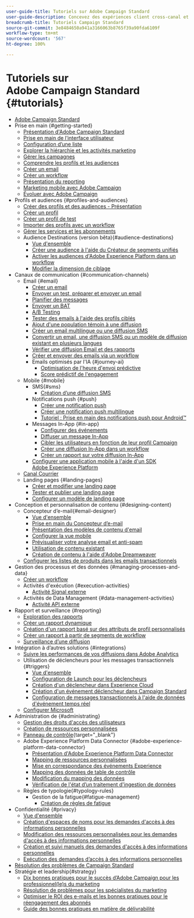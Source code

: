 ```yaml
---
user-guide-title: Tutoriels sur Adobe Campaign Standard
user-guide-description: Concevez des expériences client cross-canal et créez un environnement pour l'orchestration visuelle des campagnes, la gestion des interactions en temps réel et l'exécution cross-canal.
breadcrumb-title: Tutoriels Campaign Standard
source-git-commit: 3e8484650a941a3166063b8765f39a90fda6109f
workflow-type: tm+mt
source-wordcount: '567'
ht-degree: 100%

---
```



# Tutoriels sur Adobe Campaign Standard {#tutorials}

+ [Adobe Campaign Standard](/help/overview.md)
+ Prise en main {#getting-started}
   + [Présentation d&#39;Adobe Campaign Standard](/help/getting-started/adobe-campaign-standard-introduction.md)
   + [Prise en main de l’interface utilisateur](/help/getting-started/getting-started-with-the-ui.md)
   + [Configuration d’une liste](/help/getting-started/configure-a-list.md)
   + [Explorer la hiérarchie et les activités marketing](/help/getting-started/explore-hierarchy-and-marketing-activities.md)
   + [Gérer les campagnes](/help/getting-started/managing-campaigns.md)
   + [Comprendre les profils et les audiences](/help/getting-started/understanding-profiles-and-audiences.md)
   + [Créer un email](https://experienceleague.adobe.com/docs/campaign-standard-learn/tutorials/communication-channels/email/create-email-from-homepage.html?lang=fr)
   + [Créer un workflow](https://experienceleague.adobe.com/docs/campaign-standard-learn/tutorials/managing-processes-and-data/creating-a-workflow.html?lang=fr)
   + [Présentation du reporting](/help/getting-started/reporting-with-adobe-campaign-introduction.md)
   + [Marketing mobile avec Adobe Campaign](/help/getting-started/mobile-marketing-with-adobe-campaign.md)
   + [Évoluer avec Adobe Campaign](/help/getting-started/growing-with-adobe-campaign.md)
+ Profils et audiences {#profiles-and-audiences}
   + [Créer des profils et des audiences - Présentation](/help/profiles-and-audiences/creating-profiles-and-audiences.md)
   + [Créer un profil](/help/profiles-and-audiences/creating-a-profile.md)
   + [Créer un profil de test](/help/profiles-and-audiences/test-profiles.md)
   + [Importer des profils avec un workflow](/help/managing-processes-and-data/importing-profiles.md)
   + [Gérer les services et les abonnements](/help/managing-processes-and-data/services-and-subscriptions.md)
   + Audience Destinations (version bêta){#audience-destinations}
      + [Vue d&#39;ensemble](/help/profiles-and-audiences/audience-destinations/audience-destinations-overview.md)
      + [Créer une audience à l&#39;aide du Créateur de segments unifiés](/help/profiles-and-audiences/audience-destinations/creating-audiences-using-segment-builder.md)
      + [Activer les audiences d&#39;Adobe Experience Platform dans un workflow](/help/profiles-and-audiences/audience-destinations/activating-aep-audiences.md)
      + [Modifier la dimension de ciblage](/help/profiles-and-audiences/audience-destinations/changing-targeting-dimension.md)
+ Canaux de communication {#communication-channels}
   + Email {#email}
      + [Créer un email](/help/communication-channels/email/create-email-from-homepage.md)
      + [Envoyer un test, préparer et envoyer un email](/help/communication-channels/email/sending-test-preparing-sending-email.md)
      + [Planifier des messages](/help/communication-channels/email/schedule-messages.md)
      + [Envoyer un BAT](/help/communication-channels/email/send-a-proof.md)
      + [A/B Testing](/help/communication-channels/email/a-b-testing.md)
      + [Tester des emails à l&#39;aide des profils ciblés](/help/communication-channels/email/profile-substitution.md)
      + [Ajout d&#39;une population témoin à une diffusion](/help/communication-channels/email/control-groups.md)
      + [Créer un email multilingue ou une diffusion SMS](/help/communication-channels/create-multilingual-deliveries.md)
      + [Convertir un email, une diffusion SMS ou un modèle de diffusion existant en plusieurs langues](/help/communication-channels/covert-into-multilingual-deliveries.md)
      + [Vérifier une diffusion Email et des rapports](/help/communication-channels/email/reviewing-personalized-email-delivery-and-reports.md)
      + [Créer et envoyer des emails via un workflow](/help/communication-channels/email/create-and-send-emails-via-workflow.md)
      + Emails optimisés par l&#39;IA {#journey-ai}
         + [Optimisation de l&#39;heure d&#39;envoi prédictive](/help/communication-channels/email/ai-powered-emails/predictive-send-time-optimization.md)
         + [Score prédictif de l&#39;engagement](/help/communication-channels/email/ai-powered-emails/predictive-engagement-scoring.md)
   + Mobile {#mobile}
      + SMS{#sms}
         + [Création d’une diffusion SMS](/help/communication-channels/mobile/sms/sms-delivery.md)
      + Notifications push {#push}
         + [Créer une notification push](/help/communication-channels/mobile/push-notifications/creating-a-push-notification.md)
         + [Créer une notification push multilingue](/help/communication-channels/mobile/push-notifications/creating-multilingual-push-notifications.md)
         + [Tutoriel : Prise en main des notifications push pour Android™](https://experienceleague.adobe.com/docs/campaign-standard-learn/getting-started-with-push-notifications-android/introduction.html?lang=fr)
      + Messages In-App {#in-app}
         + [Configurer des événements](/help/communication-channels/mobile/in-app/configure-events.md)
         + [Diffuser un message In-App](/help/communication-channels/mobile/in-app/broadcast-in-app-message.md)
         + [Cibler les utilisateurs en fonction de leur profil Campaign](/help/communication-channels/mobile/in-app/target-users-based-on-campaign-profile.md)
         + [Créer une diffusion In-App dans un workflow](/help/communication-channels/mobile/in-app/in-app-activity.md)
         + [Créer un rapport sur votre diffusion In-App](/help/communication-channels/mobile/in-app/in-app-reporting.md)
      + [Configurer une application mobile à l&#39;aide d&#39;un SDK Adobe Experience Platform](/help/communication-channels/mobile/configure-mobile-apps-using-aep-sdk.md)
   + [Canal Courrier](/help/communication-channels/direct-mail/directmail.md)
   + Landing pages {#landing-pages}
      + [Créer et modifier une landing page](/help/communication-channels/landing-pages/landing-page-create-and-edit.md)
      + [Tester et publier une landing page](/help/communication-channels/landing-pages/landing-page-test-and-publish.md)
      + [Configurer un modèle de landing page](/help/communication-channels/landing-pages/landing-page-configure-templates.md)
+ Conception et personnalisation de contenu {#designing-content}
   + Concepteur d’e-mail{#email-designer}
      + [Vue d&#39;ensemble](/help/designing-content/email-designer/email-designer-overview.md)
      + [Prise en main du Concepteur d’e-mail](/help/designing-content/email-designer/getting-started-with-the-email-designer.md)
      + [Présentation des modèles de contenu d&#39;email](/help/designing-content/email-designer/email-content-templates.md)
      + [Configurer la vue mobile](/help/designing-content/email-designer/configure-the-mobile-view.md)
      + [Prévisualiser votre analyse email et anti-spam](/help/designing-content/email-designer/preview-your-email.md)
      + [Utilisation de contenu existant](/help/designing-content/email-designer/working-with-existing-content.md)
      + [Création de contenu à l&#39;aide d&#39;Adobe Dreamweaver](/help/designing-content/email-designer/dreamweaver-integration.md)
   + [Configurer les listes de produits dans les emails transactionnels](/help/designing-content/product-listings-in-transactional-email.md)
+ Gestion des processus et des données {#managing-processes-and-data}
   + [Créer un workflow](/help/managing-processes-and-data/creating-a-workflow.md)
   + Activités d&#39;exécution {#execution-activities}
      + [Activité Signal externe](/help/managing-processes-and-data/execution-activities/external-signal-activity.md)
   + Activités de Data Management {#data-management-activities}
      + [Activité API externe](/help/managing-processes-and-data/data-management-activities/external-api-activity.md)
+ Rapport et surveillance {#reporting}
   + [Exploration des rapports](/help/getting-started/exploring-reports.md)
   + [Créer un rapport dynamique](/help/reporting/creating-a-dynamic-report.md)
   + [Création d&#39;un rapport basé sur des attributs de profil personnalisés](/help/reporting/custom-profile-attributes-dynamic-reports.md)
   + [Créer un rapport à partir de segments de workflow](/help/reporting/report-on-workflow-segments.md)
   + [Surveillance d’une diffusion](/help/reporting/monitor-a-delivery.md)
+ Intégration à d’autres solutions {#integrations}
   + [Suivre les performances de vos diffusions dans Adobe Analytics](/help/integrations/track-the-success-of-your-deliveries-in-analytics.md)
   + Utilisation de déclencheurs pour les messages transactionnels {#triggers}
      + [Vue d&#39;ensemble](/help/integrations/using-triggers-for-transactional-messaging-overview.md)
      + [Configuration de Launch pour les déclencheurs](/help/integrations/configure-launch-for-triggers.md)
      + [Création d&#39;un déclencheur dans Experience Cloud](/help/integrations/create-a-trigger-in-experience-cloud.md)
      + [Création d&#39;un événement déclencheur dans Campaign Standard](/help/integrations/create-a-trigger-event.md)
      + [Configuration de messages transactionnels à l&#39;aide de données d&#39;événement temps réel](/help/integrations/configure-transactional-messages-using-realtime-event-data.md)
   + [Configurer Microsoft](/help/integrations/configure-dynamics-365.md)
+ Administration de {#administrating}
   + [Gestion des droits d&#39;accès des utilisateurs](/help/administrating/managing-user-access-rights.md)
   + [Création de ressources personnalisées](https://experienceleague.adobe.com/docs/campaign-standard-learn/creating-custom-resources/introduction.html?lang=fr)
   + [Panneau de contrôle](https://experienceleague.adobe.com/docs/control-panel-learn/control-panel/control-panel-overview.html?lang=fr){target="_blank"}
   + Adobe Experience Platform Data Connector {#adobe-experience-platform-data-connector}
      + [Présentation d&#39;Adobe Experience Platform Data Connector](/help/administrating/adobe-experience-platform-data-connector/understanding-the-adobe-experience-platform-data-connector.md)
      + [Mapping de ressources personnalisées](/help/administrating/adobe-experience-platform-data-connector/mapping-custom-resources.md)
      + [Mise en correspondance des événements Experience](/help/administrating/adobe-experience-platform-data-connector/mapping-experience-events.md)
      + [Mapping des données de table de contrôle](/help/administrating/adobe-experience-platform-data-connector/mapping-seed-table-data.md)
      + [Modification du mapping des données](/help/administrating/adobe-experience-platform-data-connector/modifying-data-mapping.md)
      + [Vérification de l&#39;état d’un traitement d&#39;ingestion de données](/help/administrating/adobe-experience-platform-data-connector/checking-status-of-data-ingestion-jobs.md)
   + Règles de typologie{#typology-rules}
      + Gestion de la fatigue{#fatigue-management}
         + [Création de règles de fatigue](/help/administrating/typology-rules/fatigue-management/create-fatigue-rules.md)
+ Confidentialité {#privacy}
   + [Vue d&#39;ensemble](/help/privacy/privacy-overview.md)
   + [Création d&#39;espaces de noms pour les demandes d&#39;accès à des informations personnelles](/help/privacy/namespaces-for-privacy-requests.md)
   + [Modification des ressources personnalisées pour les demandes d&#39;accès à des informations personnelles](/help/privacy/custom-resources-for-privacy-requests.md)
   + [Création et suivi manuels des demandes d&#39;accès à des informations personnelles](/help/privacy/create-and-track-privacy-requests.md)
   + [Exécution des demandes d’accès à des informations personnelles](/help/privacy/execute-privacy-requests.md)
+ [Résolution des problèmes de Campaign Standard](https://experienceleague.adobe.com/docs/campaign-standard-learn/troubleshooting/overview.html?lang=fr)
+ Stratégie et leadership{#strategy}
   + [Dix bonnes pratiques pour le succès d’Adobe Campaign pour les professionnel(le)s du marketing](/help/strategy/10-best-practices-for-marketers.md)
   + [Résolution de problèmes pour les spécialistes du marketing](/help/strategy/troubleshooting-for-marketers.md)
   + [Optimiser le ROI des e-mails et les bonnes pratiques pour le réengagement des abonnés](/help/strategy/campaign-maximize-email-best-practices.md)
   + [Guide des bonnes pratiques en matière de délivrabilité](https://experienceleague.adobe.com/docs/deliverability-learn/deliverability-best-practice-guide/introduction.html?lang=fr)

